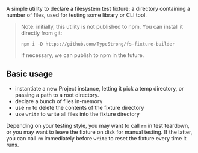 A simple utility to declare a filesystem test fixture: a directory containing a
number of files, used for testing some library or CLI tool.

> Note: initially, this utility is not published to npm.  You can install it directly from git:
> 
>     npm i -D https://github.com/TypeStrong/fs-fixture-builder
>
> If necessary, we can publish to npm in the future.

## Basic usage

- instantiate a new Project instance, letting it pick a temp directory, or passing a path to a root directory.
- declare a bunch of files in-memory
- use `rm` to delete the contents of the fixture directory
- use `write` to write all files into the fixture directory

Depending on your testing style, you may want to call `rm` in test teardown, or you may want to
leave the fixture on disk for manual testing.  If the latter, you can call `rm` immediately before `write`
to reset the fixture every time it runs.